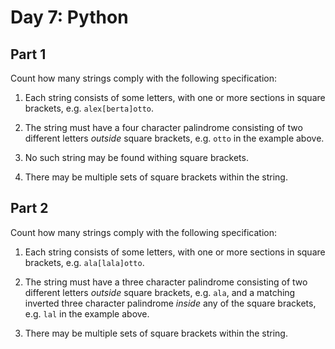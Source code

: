 # Day 7: Python

## Part 1

Count how many strings comply with the following specification:

1. Each string consists of some letters, with one or more sections in
   square brackets, e.g. `alex[berta]otto`.
   
2. The string must have a four character palindrome consisting of two
   different letters *outside* square brackets, e.g. `otto` in the
   example above.
   
3. No such string may be found withing square brackets.

4. There may be multiple sets of square brackets within the string.

## Part 2

Count how many strings comply with the following specification:

1. Each string consists of some letters, with one or more sections in
   square brackets, e.g. `ala[lala]otto`.
   
2. The string must have a three character palindrome consisting of two
   different letters *outside* square brackets, e.g. `ala`, and a
   matching inverted three character palindrome *inside* any of the
   square brackets, e.g. `lal` in the example above.
   
4. There may be multiple sets of square brackets within the string.
